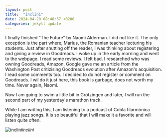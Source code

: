```yaml
---
layout: post
title:  "inclini"
date: 2024-04-28 08:48:57 +0200
categories: jekyll update
---
```


I finally finished "The Future" by Naomi Alderman. I did not like it. The only exception is the part where, Marius, the Romanian teacher lecturing his students. Just after shutting off the reader, I was thinking about registering and giving a review in Goodreads. I woke up in the early morning and went to the webpage. I read some reviews. I felt bad. I researched who was owning Goodreads, Amazon. Google gave me an article from the Washington Post critizising Goodreads evolution after Amazon's acquisition. I read some comments too. I decided to do not register or comment on Goodreads. I wil do it just here, this book is garbage, does not worth my time. Never again, Naomi.  

Now I am going to swim a little bit in Grötzingen and later, I will run the second part of my yesterday's marathon track.  

While I am writing this, I am listening to a podcast of Cobla filarmònica playing jazz songs. It is so beautiful that I will make it a favorite and will listen quite often.  


 




![inclini]()*inclini*&nbsp;



[jekyll-docs]: https://jekyllrb.com/docs/home
[jekyll-gh]:   https://github.com/jekyll/jekyll
[jekyll-talk]: https://talk.jekyllrb.com/
